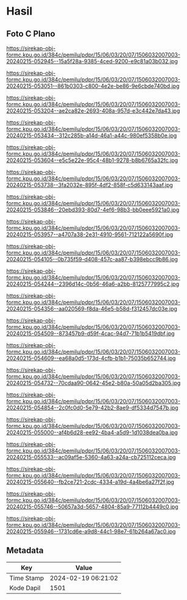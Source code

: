 # Hasil

## Foto C Plano

https://sirekap-obj-formc.kpu.go.id/384c/pemilu/pdpr/15/06/03/20/07/1506032007003-20240215-052945--15a5f28a-9385-4ced-9200-e9c81a03b032.jpg

https://sirekap-obj-formc.kpu.go.id/384c/pemilu/pdpr/15/06/03/20/07/1506032007003-20240215-053051--861b0303-c800-4e2e-be86-9e6cbde740bd.jpg

https://sirekap-obj-formc.kpu.go.id/384c/pemilu/pdpr/15/06/03/20/07/1506032007003-20240215-053204--ae2ca82e-2693-408a-957d-e3c442e7da43.jpg

https://sirekap-obj-formc.kpu.go.id/384c/pemilu/pdpr/15/06/03/20/07/1506032007003-20240215-053434--312c285b-a14d-46a1-a44c-980ef5358b0e.jpg

https://sirekap-obj-formc.kpu.go.id/384c/pemilu/pdpr/15/06/03/20/07/1506032007003-20240215-053604--e5c5e22e-95c4-48b1-9278-b8b6765a32fc.jpg

https://sirekap-obj-formc.kpu.go.id/384c/pemilu/pdpr/15/06/03/20/07/1506032007003-20240215-053738--3fa2032e-895f-4df2-858f-c5d633143aaf.jpg

https://sirekap-obj-formc.kpu.go.id/384c/pemilu/pdpr/15/06/03/20/07/1506032007003-20240215-053846--20ebd393-80d7-4ef6-98b3-bb0eee5921a0.jpg

https://sirekap-obj-formc.kpu.go.id/384c/pemilu/pdpr/15/06/03/20/07/1506032007003-20240215-053957--a4707a38-2e31-4910-9561-712122a5690f.jpg

https://sirekap-obj-formc.kpu.go.id/384c/pemilu/pdpr/15/06/03/20/07/1506032007003-20240215-054105--0b735f59-d408-457c-aa87-b398ebcc9b86.jpg

https://sirekap-obj-formc.kpu.go.id/384c/pemilu/pdpr/15/06/03/20/07/1506032007003-20240215-054244--2396d14c-0b56-46a6-a2bb-8125777995c2.jpg

https://sirekap-obj-formc.kpu.go.id/384c/pemilu/pdpr/15/06/03/20/07/1506032007003-20240215-054356--aa020569-f8da-46e5-b58d-f312457dc03e.jpg

https://sirekap-obj-formc.kpu.go.id/384c/pemilu/pdpr/15/06/03/20/07/1506032007003-20240215-054509--873457b9-d59f-4cac-94d7-71b1b5419dbf.jpg

https://sirekap-obj-formc.kpu.go.id/384c/pemilu/pdpr/15/06/03/20/07/1506032007003-20240215-054609--ea68a0d5-173d-4cfb-b1b1-75035b652744.jpg

https://sirekap-obj-formc.kpu.go.id/384c/pemilu/pdpr/15/06/03/20/07/1506032007003-20240215-054732--70cdaa90-0642-45e2-b80a-50a05d2ba305.jpg

https://sirekap-obj-formc.kpu.go.id/384c/pemilu/pdpr/15/06/03/20/07/1506032007003-20240215-054854--2c0fc0d0-5e79-42b2-8ae9-df5334d7547b.jpg

https://sirekap-obj-formc.kpu.go.id/384c/pemilu/pdpr/15/06/03/20/07/1506032007003-20240215-055000--af4b6d28-ee92-4ba4-a5d9-1d1038dea0ba.jpg

https://sirekap-obj-formc.kpu.go.id/384c/pemilu/pdpr/15/06/03/20/07/1506032007003-20240215-055533--ac09af5e-5360-4a63-a24a-cb725112ceca.jpg

https://sirekap-obj-formc.kpu.go.id/384c/pemilu/pdpr/15/06/03/20/07/1506032007003-20240215-055640--fb2ce721-2cdc-4334-a19d-4a4be6a27f2f.jpg

https://sirekap-obj-formc.kpu.go.id/384c/pemilu/pdpr/15/06/03/20/07/1506032007003-20240215-055746--50657a3d-5657-4804-85a9-77112b4449c0.jpg

https://sirekap-obj-formc.kpu.go.id/384c/pemilu/pdpr/15/06/03/20/07/1506032007003-20240215-055946--1731cd6e-a9d8-44c1-98e7-61b264a67ac0.jpg


## Metadata

| Key        | Value               |
| ---------- | ------------------- |
| Time Stamp | 2024-02-19 06:21:02 |
| Kode Dapil | 1501                |



